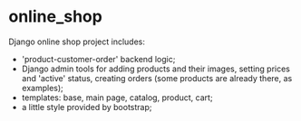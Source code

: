 # online_shop
Django online shop project
includes:
- 'product-customer-order' backend logic;
- Django admin tools for adding products and their images, setting prices and 'active' status, creating orders (some products are already there, as examples);
- templates: base, main page, catalog, product, cart;
- a little style provided by bootstrap;

